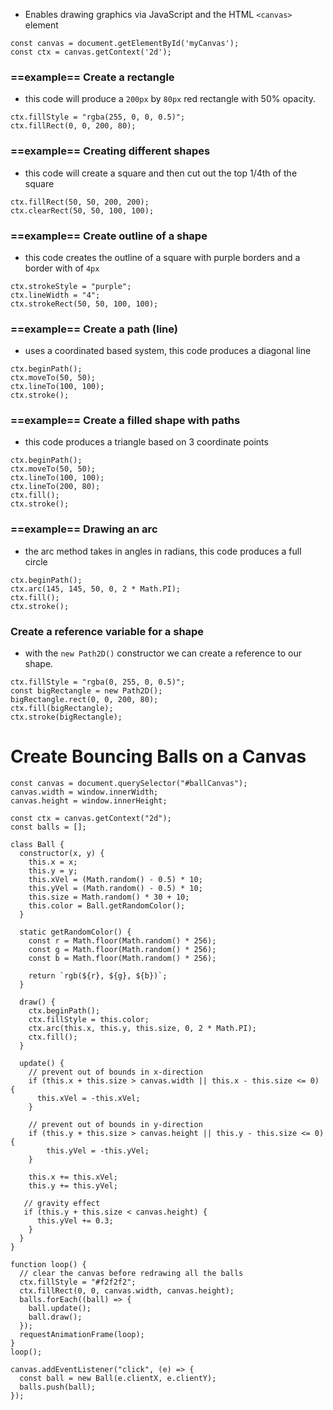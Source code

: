 - Enables drawing graphics via JavaScript and the HTML `<canvas>` element
```
const canvas = document.getElementById('myCanvas');
const ctx = canvas.getContext('2d');
```

### ==example== Create a rectangle
- this code will produce a `200px` by `80px` red rectangle with 50% opacity.
```
ctx.fillStyle = "rgba(255, 0, 0, 0.5)";
ctx.fillRect(0, 0, 200, 80);
```

### ==example== Creating different shapes
- this code will create a square and then cut out the top 1/4th of the square
```
ctx.fillRect(50, 50, 200, 200);
ctx.clearRect(50, 50, 100, 100);
```

### ==example== Create outline of a shape
- this code creates the outline of a square with purple borders and a border with of `4px`
```
ctx.strokeStyle = "purple";
ctx.lineWidth = "4";
ctx.strokeRect(50, 50, 100, 100);
```

### ==example== Create a path (line)
- uses a coordinated based system, this code produces a diagonal line
```
ctx.beginPath();
ctx.moveTo(50, 50);
ctx.lineTo(100, 100);
ctx.stroke();
```

### ==example== Create a filled shape with paths
- this code produces a triangle based on 3 coordinate points
```
ctx.beginPath();
ctx.moveTo(50, 50);
ctx.lineTo(100, 100);
ctx.lineTo(200, 80);
ctx.fill();
ctx.stroke();
```

### ==example== Drawing an arc
- the arc method takes in angles in radians, this code produces a full circle
```
ctx.beginPath();
ctx.arc(145, 145, 50, 0, 2 * Math.PI);
ctx.fill();
ctx.stroke();
```

### Create a reference variable for a shape
- with the `new Path2D()` constructor we can create a reference to our shape.
```
ctx.fillStyle = "rgba(0, 255, 0, 0.5)";
const bigRectangle = new Path2D();
bigRectangle.rect(0, 0, 200, 80);
ctx.fill(bigRectangle);
ctx.stroke(bigRectangle);
```

# Create Bouncing Balls on a Canvas
```
const canvas = document.querySelector("#ballCanvas");
canvas.width = window.innerWidth;
canvas.height = window.innerHeight;

const ctx = canvas.getContext("2d");
const balls = [];

class Ball {
  constructor(x, y) {
    this.x = x;
    this.y = y;
    this.xVel = (Math.random() - 0.5) * 10;
    this.yVel = (Math.random() - 0.5) * 10;
    this.size = Math.random() * 30 + 10;
    this.color = Ball.getRandomColor();
  }

  static getRandomColor() {
    const r = Math.floor(Math.random() * 256);
    const g = Math.floor(Math.random() * 256);
    const b = Math.floor(Math.random() * 256);

    return `rgb(${r}, ${g}, ${b})`;
  }

  draw() {
    ctx.beginPath();
    ctx.fillStyle = this.color;
    ctx.arc(this.x, this.y, this.size, 0, 2 * Math.PI);
    ctx.fill();
  }

  update() {
	// prevent out of bounds in x-direction
	if (this.x + this.size > canvas.width || this.x - this.size <= 0) {
	  this.xVel = -this.xVel;
	}

	// prevent out of bounds in y-direction
	if (this.y + this.size > canvas.height || this.y - this.size <= 0) {
		this.yVel = -this.yVel;
	}

    this.x += this.xVel;
    this.y += this.yVel;
   
   // gravity effect
   if (this.y + this.size < canvas.height) {
      this.yVel += 0.3;
    }
  }
}

function loop() {
  // clear the canvas before redrawing all the balls
  ctx.fillStyle = "#f2f2f2";
  ctx.fillRect(0, 0, canvas.width, canvas.height);
  balls.forEach((ball) => {
    ball.update();
    ball.draw();
  });
  requestAnimationFrame(loop);
}
loop();

canvas.addEventListener("click", (e) => {
  const ball = new Ball(e.clientX, e.clientY);
  balls.push(ball);
});
```

